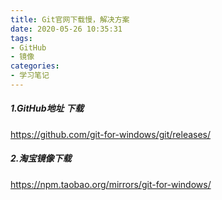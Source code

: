 ```yaml
---
title: Git官网下载慢，解决方案
date: 2020-05-26 10:35:31
tags:
- GitHub
- 镜像
categories:
- 学习笔记
---
```

##### 1.GitHub地址 下载

https://github.com/git-for-windows/git/releases/

##### 2.淘宝镜像下载

https://npm.taobao.org/mirrors/git-for-windows/
<!--more-->
